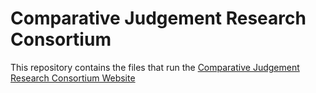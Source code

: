 # Comparative Judgement Research Consortium

This repository contains the files that run the [Comparative Judgement Research Consortium Website](https://hiddenharmshub.github.io/CJ-Research-Consortium/)


